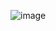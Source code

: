 ![image](https://github.com/H1ghjynx/NetworkExamples/assets/99495438/29a89d25-2962-4810-a07e-6f312e94c55f)
